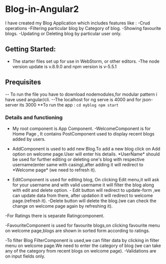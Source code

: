 # Blog-in-Angular2
I have created  my Blog Application which includes features like :
-Crud operations
-Filtering particular blog by Category of blog.
-Showing favourite blogs.
-Updating or Deleting blog by particular user only.

## Getting Started:
- The starter files set up for use in  WebStorm, or other editors.
  -The node version update is v.8.9.0 and npm  version is v-5.5.1

 ## Prequisites
 -- To run the file you have to download nodemodules,for modular pattern i have used angular/cli.
 --The localhost for ng serve is 4000 and for json-server its 3000
 **To run the app : `cd myblog
                      npm start`
           
### Details and functioning
- My root component is App Component.
-WelcomeComponent is for Home Page , It contains PostComponent used to display recent blogs  added by users.

- AddComponent is used to add new Blog.To add a new blog click on Add option on welcome page.User will enter his details. \*UserName\* should be used for further editing or deleting one's blog with respective username(enter same with casing),after adding it will redirect to \*Welcome page\* (we need to refresh it).

-  EditComponent is used for editing blog, On clicking Edit menu,it will ask for your username and with valid username it will filter the blog along with edit and delete option.
        - Edit button will redirect to update-form ,we can update data from there, after updation  it  will redirect to welcome page.(refresh it).
        -Delete button will delete the blog.(we can check the change on welcome page again by refreshing it).

-For Ratings there is separate  Ratingcomponent.

-FavouriteComponent is used for favourite blogs,on clicking favourite menu on welcome page,blogs are shown in sorted form according to ratings.

-To filter Blog FilterComponent is used,we can filter data by clicking in filter menu on welcome page.We need to enter the category of blog (we can take any of the category from recent blogs on welcome page).
-Validations are on input fields only.
